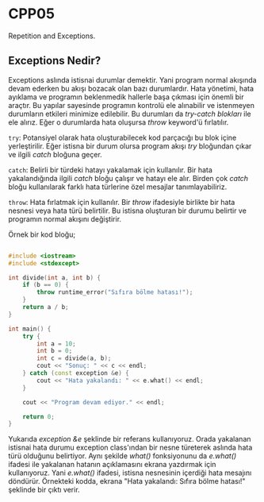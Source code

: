 # **CPP05**

Repetition and Exceptions.

## Exceptions Nedir?

Exceptions aslında istisnai durumlar demektir. Yani program normal akışında devam ederken bu akışı bozacak olan bazı durumlardır. Hata yönetimi, hata ayıklama ve programın beklenmedik hallerle başa çıkması için önemli bir araçtır. Bu yapılar sayesinde programın kontrolü ele alınabilir ve istenmeyen durumların etkileri minimize edilebilir. Bu durumları da *try-catch blokları* ile ele alırız. Eğer o durumlarda hata oluşursa *throw* keyword'ü fırlatılır.


`try`: Potansiyel olarak hata oluşturabilecek kod parçacığı bu blok içine yerleştirilir. Eğer istisna bir durum olursa program akışı _try_ bloğundan çıkar ve ilgili _catch_ bloğuna geçer.

`catch`: Belirli bir türdeki hatayı yakalamak için kullanılır. Bir hata yakalandığında ilgili _catch_ bloğu çalışır ve hatayı ele alır. Birden çok _catch_ bloğu kullanılarak farklı hata türlerine özel mesajlar tanımlayabiliriz.

`throw`: Hata fırlatmak için kullanılır. Bir _throw_ ifadesiyle birlikte bir hata nesnesi veya hata türü belirtilir. Bu istisna oluşturan bir durumu belirtir ve programın normal akışını değiştirir.


Örnek bir kod bloğu;

```cpp

#include <iostream>
#include <stdexcept>

int divide(int a, int b) {
    if (b == 0) {
        throw runtime_error("Sıfıra bölme hatası!");
    }
    return a / b;
}

int main() {
    try {
        int a = 10;
        int b = 0;
        int c = divide(a, b);
        cout << "Sonuç: " << c << endl;
    } catch (const exception &e) {
        cout << "Hata yakalandı: " << e.what() << endl;
    }

    cout << "Program devam ediyor." << endl;

    return 0;
}

```

Yukarıda *exception &e* şeklinde bir referans kullanıyoruz. Orada yakalanan istisnai hata durumu exception class'ından bir nesne türeterek aslında hata türü olduğunu belirtiyor. Aynı şekilde *what()* fonksiyonunu da *e.what()* ifadesi ile yakalanan hatanın açıklamasını ekrana yazdırmak için kullanıyoruz. Yani _e.what()_ ifadesi, istisna nesnesinin içerdiği hata mesajını döndürür. Örnekteki kodda, ekrana "Hata yakalandı: Sıfıra bölme hatası!" şeklinde bir çıktı verir.

